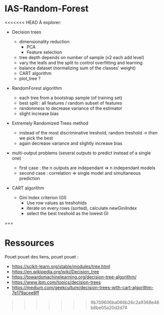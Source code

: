 # IAS-Random-Forest

<<<<<<< HEAD
À explorer:
- Decision trees
  - dimensionality reduction
    - PCA
    - Feature selection
  - tree depth depends on number of sample (x2 each add level)
  - vary the leafs and the split to control overfitting and learning
  - balance dataset (normalizing sum of the classes' weight)
  - CART algorithm
  - plot_tree ?


- RandomForest algorithm
  - each tree from a bootstrap sample (of training set)
  - best split : all features / random subset of features
  - randomness to decrease variance of the estimator
  - slight increase bias


- Extremely Randomized Trees method
  - instead of the most discriminative treshold, random treshold -> then we pick the best
  - again decrease variance and slightly increase bias

- multi-output problems (several outputs to predict instead of a single one)
  - first case : the n outputs are independant => n independant models
  - second case : correlation => single model and simultaneous prediction
  
- CART algorithm
  - Gini Index criterion (GI)
    - Use row values as treshohlds
    - iterate on every rows (sorted), calculate newGiniIndex
    - select the best treshold as the lowest GI

===

# Ressources 
Pouet pouet des liens, pouet pouet :

 - https://scikit-learn.org/stable/modules/tree.html
 - https://en.wikipedia.org/wiki/Decision_tree
 - https://towardsmachinelearning.org/decision-tree-algorithm/
 - https://www.ibm.com/topics/decision-trees
 - https://medium.com/geekculture/decision-trees-with-cart-algorithm-7e179acee8ff

>>>>>>> 9b7b9606ba066b26c2a9368e46b6be05a20d2d74
